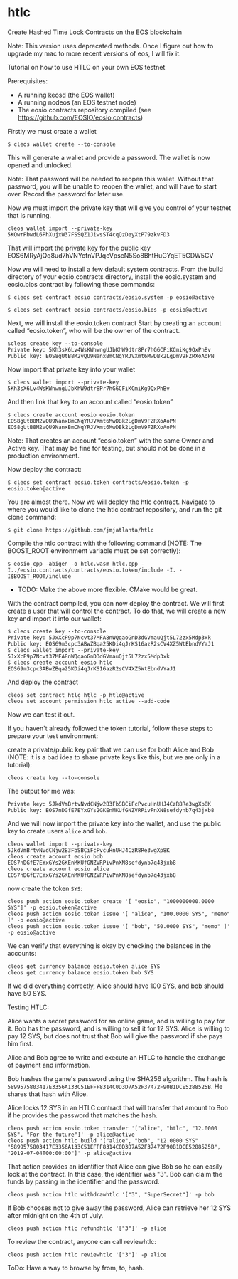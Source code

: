 # htlc
Create Hashed Time Lock Contracts on the EOS blockchain

Note: This version uses deprecated methods. Once I figure out how to upgrade my mac to more recent versions of eos, I will fix it.

Tutorial on how to use HTLC on your own EOS testnet

Prerequisites:

- A running keosd (the EOS wallet)
- A running nodeos (an EOS testnet node)
- The eosio.contracts repository compiled (see https://github.com/EOSIO/eosio.contracts)

Firstly we must create a wallet

`$ cleos wallet create --to-console`

This will generate a wallet and provide a password. The wallet is now opened and unlocked.

Note: That password will be needed to reopen this wallet. Without that password, you will be unable to reopen the wallet, and will have to start over. Record the password for later use.

Now we must import the private key that will give you control of your testnet that is running.

`cleos wallet import --private-key 5KQwrPbwdL6PhXujxW37FSSQZ1JiwsST4cqQzDeyXtP79zkvFD3`

That will import the private key for the public key EOS6MRyAjQq8ud7hVNYcfnVPJqcVpscN5So8BhtHuGYqET5GDW5CV

Now we will need to install a few default system contracts. From the build directory of your eosio.contracts directory, install the eosio.system and eosio.bios contract by following these commands:

`$ cleos set contract eosio contracts/eosio.system -p eosio@active`

`$ cleos set contract eosio contracts/eosio.bios -p eosio@active`

Next, we will install the eosio.token contract Start by creating an account called “eosio.token”, who will be the owner of the contract.

```
$cleos create key --to-console
Private key: 5Kh3sX6Lv4WsKWnwngUJbKhW9dtr8Pr7hG6CFiKCmiKg9QxPhBv
Public key: EOS8gUtB8M2vQU9NanxBmCNqYRJVXmt6MwDBk2LgDmV9FZRXoAoPN
```

Now import that private key into your wallet

`$ cleos wallet import --private-key 5Kh3sX6Lv4WsKWnwngUJbKhW9dtr8Pr7hG6CFiKCmiKg9QxPhBv`

And then link that key to an account called “eosio.token”

`$ cleos create account eosio eosio.token EOS8gUtB8M2vQU9NanxBmCNqYRJVXmt6MwDBk2LgDmV9FZRXoAoPN EOS8gUtB8M2vQU9NanxBmCNqYRJVXmt6MwDBk2LgDmV9FZRXoAoPN`

Note: That creates an account “eosio.token” with the same Owner and Active key. That may be fine for testing, but should not be done in a production environment.

Now deploy the contract:

`$ cleos set contract eosio.token contracts/eosio.token -p eosio.token@active`

You are almost there. Now we will deploy the htlc contract. Navigate to where you would like to clone the htlc contract repository, and run the git clone command:

`$ git clone https://github.com/jmjatlanta/htlc`

Compile the htlc contract with the following command (NOTE: The BOOST_ROOT environment variable must be set correctly):

`$ eosio-cpp -abigen -o htlc.wasm htlc.cpp -I../eosio.contracts/contracts/eosio.token/include -I. -I$BOOST_ROOT/include`

- TODO: Make the above more flexible. CMake would be great.

With the contract compiled, you can now deploy the contract. We will first create a user that will control the contract. To do that, we will create a new key and import it into our wallet:

```
$ cleos create key --to-console
Private key: 5JxXcF9p7Ncvt37MFA8nWQqaoGnD3dGVmauQjt5L72zx5Mdp3xk
Public key: EOS69m3cpc3ABwZBqa25KDi4qJrKS16azR2sCV4XZ5WtEbndVYaJ1
$ cleos wallet import --private-key 5JxXcF9p7Ncvt37MFA8nWQqaoGnD3dGVmauQjt5L72zx5Mdp3xk
$ cleos create account eosio htlc EOS69m3cpc3ABwZBqa25KDi4qJrKS16azR2sCV4XZ5WtEbndVYaJ1
```

And deploy the contract

```
cleos set contract htlc htlc -p htlc@active
cleos set account permission htlc active --add-code
```

Now we can test it out.

If you haven't already followed the token tutorial, follow these steps to prepare your test environment:

create a private/public key pair that we can use for both Alice and Bob (NOTE: it is a bad idea to share private keys like this, but we are only in a tutorial):

`cleos create key --to-console`

The output for me was:

```
Private key: 5JkdVmBrtvNvdCNjw2B3FbSBCiFcPvcuHnUHJ4CzR8Re3wgXp8K
Public key: EOS7nDGfE7EYxGYs2GKEnMKUfGNZVRPivPnXN8sefdynb7q43jxb8
```

And we will now import the private key into the wallet, and use the public key to create users `alice` and `bob`.

```
cleos wallet import --private-key 5JkdVmBrtvNvdCNjw2B3FbSBCiFcPvcuHnUHJ4CzR8Re3wgXp8K
cleos create account eosio bob EOS7nDGfE7EYxGYs2GKEnMKUfGNZVRPivPnXN8sefdynb7q43jxb8
cleos create account eosio alice EOS7nDGfE7EYxGYs2GKEnMKUfGNZVRPivPnXN8sefdynb7q43jxb8
```

now create the token `SYS`:

```
cleos push action eosio.token create '[ "eosio", "1000000000.0000 SYS"]' -p eosio.token@active
cleos push action eosio.token issue '[ "alice", "100.0000 SYS", "memo" ]' -p eosio@active
cleos push action eosio.token issue '[ "bob", "50.0000 SYS", "memo" ]' -p eosio@active
```

We can verify that everything is okay by checking the balances in the accounts:

```
cleos get currency balance eosio.token alice SYS
cleos get currency balance eosio.token bob SYS
```

If we did everything correctly, Alice should have 100 SYS, and bob should have 50 SYS.

Testing HTLC:

Alice wants a secret password for an online game, and is willing to pay for it. Bob has the password, and is willing to sell it for 12 SYS. Alice is willing to pay 12 SYS, but does not trust that Bob will give the password if she pays him first.

Alice and Bob agree to write and execute an HTLC to handle the exchange of payment and information.

Bob hashes the game's password using the SHA256 algorithm. The hash is `5899575803417E3356A133C51EFFF8314C0D3D7A52F37472F90B1DCE5288525B`. He shares that hash with Alice.

Alice locks 12 SYS in an HTLC contract that will transfer that amount to Bob if he provides the password that matches the hash. 

```
cleos push action eosio.token transfer '["alice", "htlc", "12.0000 SYS", "For the future"]' -p alice@active
cleos push action htlc build '["alice", "bob", "12.0000 SYS" "5899575803417E3356A133C51EFFF8314C0D3D7A52F37472F90B1DCE5288525B", "2019-07-04T00:00:00"]' -p alice@active
```

That action provides an identifier that Alice can give Bob so he can easily look at the contract. In this case, the identifier was "3". Bob can claim the funds by passing in the identifier and the password.

`cleos push action htlc withdrawhtlc '["3", "SuperSecret"]' -p bob`

If Bob chooses not to give away the password, Alice can retrieve her 12 SYS after midnight on the 4th of July.

`cleos push action htlc refundhtlc '["3"]' -p alice`

To review the contract, anyone can call reviewhtlc:

`cleos push action htlc reviewhtlc '["3"]' -p alice`

ToDo: Have a way to browse by from, to, hash.
